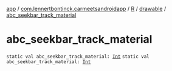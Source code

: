 [app](../../../index.md) / [com.lennertbontinck.carmeetsandroidapp](../../index.md) / [R](../index.md) / [drawable](index.md) / [abc_seekbar_track_material](./abc_seekbar_track_material.md)

# abc_seekbar_track_material

`static val abc_seekbar_track_material: `[`Int`](https://kotlinlang.org/api/latest/jvm/stdlib/kotlin/-int/index.html)
`static val abc_seekbar_track_material: `[`Int`](https://kotlinlang.org/api/latest/jvm/stdlib/kotlin/-int/index.html)